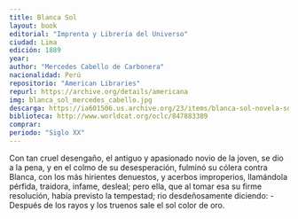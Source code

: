 ```yaml
---
title: Blanca Sol
layout: book
editorial: "Imprenta y Librería del Universo"
ciudad: Lima
edición: 1889
year: 
author: "Mercedes Cabello de Carbonera"
nacionalidad: Perú
repositorio: "American Libraries"
repurl: https://archive.org/details/americana
img: blanca_sol_mercedes_cabello.jpg
descarga: https://ia601506.us.archive.org/23/items/blanca-sol-novela-social/Blanca%20Sol%2C%20novela%20Social.pdf
biblioteca: http://www.worldcat.org/oclc/847883389
comprar: 
periodo: "Siglo XX"
---
```

 

Con tan cruel desengaño, el antiguo y apasionado novio de la joven, se dio a la pena, y en el colmo de su desesperación, fulminó su cólera contra Blanca, con los más hirientes denuestos, y acerbos improperios, llamándola pérfida, traidora, infame, desleal; pero ella, que al tomar esa su firme resolución, había previsto la tempestad; rio desdeñosamente diciendo: -Después de los rayos y los truenos sale el sol color de oro.
